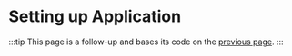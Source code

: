 # Setting up Application

:::tip
This page is a follow-up and bases its code on the [previous page](/guide/v2/installation/).
:::